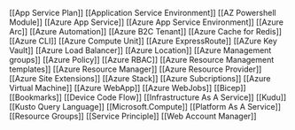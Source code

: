 
[[App Service Plan]]
[[Application Service Environment]]
[[AZ Powershell Module]]
[[Azure App Service]]
[[Azure App Service Environment]]
[[Azure Arc]]
[[Azure Automation]]
[[Azure B2C Tenant]]
[[Azure Cache for Redis]]
[[Azure CLI]]
[[Azure Compute Unit]]
[[Azure ExpressRoute]]
[[AZure Key Vault]]
[[Azure Load Balancer]]
[[Azure Location]]
[[Azure Management groups]]
[[Azure Policy]]
[[Azure RBAC]]
[[Azure Resource Management templates]]
[[Azure Resource Manager]]
[[Azure Resource Provider]]
[[Azure Site Extensions]]
[[Azure Stack]]
[[Azure Subcriptions]]
[[Azure Virtual Machine]]
[[Azure WebApp]]
[[Azure WebJobs]]
[[Bicep]]
[[Bookmarks]]
[[Device Code Flow]]
[[Infrastructure As A Service]]
[[Kudu]]
[[Kusto Query Language]]
[[Microsoft.Compute]]
[[Platform As A Service]]
[[Resource Groups]]
[[Service Principle]]
[[Web Account Manager]]
